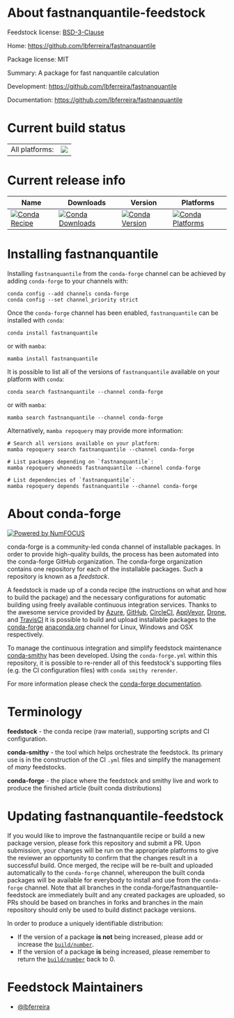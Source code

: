 About fastnanquantile-feedstock
===============================

Feedstock license: [BSD-3-Clause](https://github.com/conda-forge/fastnanquantile-feedstock/blob/main/LICENSE.txt)

Home: https://github.com/lbferreira/fastnanquantile

Package license: MIT

Summary: A package for fast nanquantile calculation

Development: https://github.com/lbferreira/fastnanquantile

Documentation: https://github.com/lbferreira/fastnanquantile

Current build status
====================


<table><tr><td>All platforms:</td>
    <td>
      <a href="https://dev.azure.com/conda-forge/feedstock-builds/_build/latest?definitionId=23471&branchName=main">
        <img src="https://dev.azure.com/conda-forge/feedstock-builds/_apis/build/status/fastnanquantile-feedstock?branchName=main">
      </a>
    </td>
  </tr>
</table>

Current release info
====================

| Name | Downloads | Version | Platforms |
| --- | --- | --- | --- |
| [![Conda Recipe](https://img.shields.io/badge/recipe-fastnanquantile-green.svg)](https://anaconda.org/conda-forge/fastnanquantile) | [![Conda Downloads](https://img.shields.io/conda/dn/conda-forge/fastnanquantile.svg)](https://anaconda.org/conda-forge/fastnanquantile) | [![Conda Version](https://img.shields.io/conda/vn/conda-forge/fastnanquantile.svg)](https://anaconda.org/conda-forge/fastnanquantile) | [![Conda Platforms](https://img.shields.io/conda/pn/conda-forge/fastnanquantile.svg)](https://anaconda.org/conda-forge/fastnanquantile) |

Installing fastnanquantile
==========================

Installing `fastnanquantile` from the `conda-forge` channel can be achieved by adding `conda-forge` to your channels with:

```
conda config --add channels conda-forge
conda config --set channel_priority strict
```

Once the `conda-forge` channel has been enabled, `fastnanquantile` can be installed with `conda`:

```
conda install fastnanquantile
```

or with `mamba`:

```
mamba install fastnanquantile
```

It is possible to list all of the versions of `fastnanquantile` available on your platform with `conda`:

```
conda search fastnanquantile --channel conda-forge
```

or with `mamba`:

```
mamba search fastnanquantile --channel conda-forge
```

Alternatively, `mamba repoquery` may provide more information:

```
# Search all versions available on your platform:
mamba repoquery search fastnanquantile --channel conda-forge

# List packages depending on `fastnanquantile`:
mamba repoquery whoneeds fastnanquantile --channel conda-forge

# List dependencies of `fastnanquantile`:
mamba repoquery depends fastnanquantile --channel conda-forge
```


About conda-forge
=================

[![Powered by
NumFOCUS](https://img.shields.io/badge/powered%20by-NumFOCUS-orange.svg?style=flat&colorA=E1523D&colorB=007D8A)](https://numfocus.org)

conda-forge is a community-led conda channel of installable packages.
In order to provide high-quality builds, the process has been automated into the
conda-forge GitHub organization. The conda-forge organization contains one repository
for each of the installable packages. Such a repository is known as a *feedstock*.

A feedstock is made up of a conda recipe (the instructions on what and how to build
the package) and the necessary configurations for automatic building using freely
available continuous integration services. Thanks to the awesome service provided by
[Azure](https://azure.microsoft.com/en-us/services/devops/), [GitHub](https://github.com/),
[CircleCI](https://circleci.com/), [AppVeyor](https://www.appveyor.com/),
[Drone](https://cloud.drone.io/welcome), and [TravisCI](https://travis-ci.com/)
it is possible to build and upload installable packages to the
[conda-forge](https://anaconda.org/conda-forge) [anaconda.org](https://anaconda.org/)
channel for Linux, Windows and OSX respectively.

To manage the continuous integration and simplify feedstock maintenance
[conda-smithy](https://github.com/conda-forge/conda-smithy) has been developed.
Using the ``conda-forge.yml`` within this repository, it is possible to re-render all of
this feedstock's supporting files (e.g. the CI configuration files) with ``conda smithy rerender``.

For more information please check the [conda-forge documentation](https://conda-forge.org/docs/).

Terminology
===========

**feedstock** - the conda recipe (raw material), supporting scripts and CI configuration.

**conda-smithy** - the tool which helps orchestrate the feedstock.
                   Its primary use is in the construction of the CI ``.yml`` files
                   and simplify the management of *many* feedstocks.

**conda-forge** - the place where the feedstock and smithy live and work to
                  produce the finished article (built conda distributions)


Updating fastnanquantile-feedstock
==================================

If you would like to improve the fastnanquantile recipe or build a new
package version, please fork this repository and submit a PR. Upon submission,
your changes will be run on the appropriate platforms to give the reviewer an
opportunity to confirm that the changes result in a successful build. Once
merged, the recipe will be re-built and uploaded automatically to the
`conda-forge` channel, whereupon the built conda packages will be available for
everybody to install and use from the `conda-forge` channel.
Note that all branches in the conda-forge/fastnanquantile-feedstock are
immediately built and any created packages are uploaded, so PRs should be based
on branches in forks and branches in the main repository should only be used to
build distinct package versions.

In order to produce a uniquely identifiable distribution:
 * If the version of a package **is not** being increased, please add or increase
   the [``build/number``](https://docs.conda.io/projects/conda-build/en/latest/resources/define-metadata.html#build-number-and-string).
 * If the version of a package **is** being increased, please remember to return
   the [``build/number``](https://docs.conda.io/projects/conda-build/en/latest/resources/define-metadata.html#build-number-and-string)
   back to 0.

Feedstock Maintainers
=====================

* [@lbferreira](https://github.com/lbferreira/)

